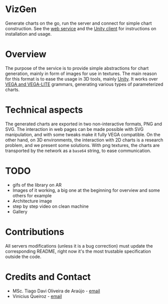 # VizGen
Generate charts on the go, run the server and connect for simple chart construction.
See the [web service](https://github.com/tiagodavi70/Web-Gen-Viz/tree/master/chart-generation-service/) and the [Unity client](https://github.com/tiagodavi70/Web-Gen-Viz/tree/master/unity-client) for instructions on installation and usage.

# Overview 
The purpose of the service is to provide simple abstractions for chart generation, mainly in form of images for use in textures. The main reason for this format is to ease the usage in 3D tools, mainly [Unity](https://unity.com/). It works over [VEGA and VEGA-LITE](https://vega.github.io/) grammars, generating various types of parameterized charts. 


# Technical aspects
The generated charts are exported in two non-interactive formats, PNG and SVG. The interaction in web pages can be made possible with SVG manipulation, and with some tweaks make it fully VEGA compatible. On the other hand, on 3D environments, the interaction with 2D charts is a research problem, and we present some solutions. With png textures, the charts are transported by the network as a `base64` string, to ease communication. 
 

# TODO
* gifs of the library on AR
* Images of it working, a big one at the beginning for overview and some others for example
* Architecture image
* step by step video on clean machine
* Gallery

# Contributions
All servers modifications (unless it is a bug correction) must update the corresponding README, right now it's the most trustable specification outside the code. 

# Credits and Contact
* MSc. Tiago Davi Oliveira de Araújo - [email](mailto:tiagodavi70@gmail.com)
* Vinicius Queiroz - [email](mailto:viniciusquei@hotmail.com)

